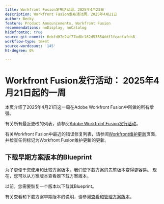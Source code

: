 ```yaml
---
title: Workfront Fusion发布活动周，2025年4月21日
description: Workfront Fusion发布活动周，2025年4月21日
author: Becky
feature: Product Announcements, Workfront Fusion
recommendations: noDisplay, noCatalog
hidefromtoc: true
source-git-commit: 6ebfd07e24f77bd8c162d53554ddf1fcaefafeb8
workflow-type: tm+mt
source-wordcount: '145'
ht-degree: 0%

---
```


# Workfront Fusion发行活动： 2025年4月21日起的一周

本页介绍了2025年4月21日这一周在Adobe Workfront Fusion中所做的所有增强。

有关所有最近更改的列表，请参阅[Adobe Workfront Fusion发行活动](/help/workfront-fusion/fusion-product-releases/fusion-release-activity.md)。

有关Workfront Fusion中最近的错误修复列表，请参阅[Workfront维护更新](https://experienceleague.adobe.com/zh-hans/docs/workfront-known-issues/releases/current-updates)页面，并检查任何标记为Workfront Fusion维护更新的更新。

## 下载早期方案版本的Blueprint

为了更便于您使用和比较方案版本，我们使下载方案的先前版本变得更容易。 现在，您可以从方案版本查看器下载方案版本。

以前，您需要恢复一个版本以下载其Blueprint。

有关查看和下载方案早期版本的说明，请参阅[查看和管理方案版本](/help/workfront-fusion/manage-scenarios/restore-a-scenario-version.md)。












